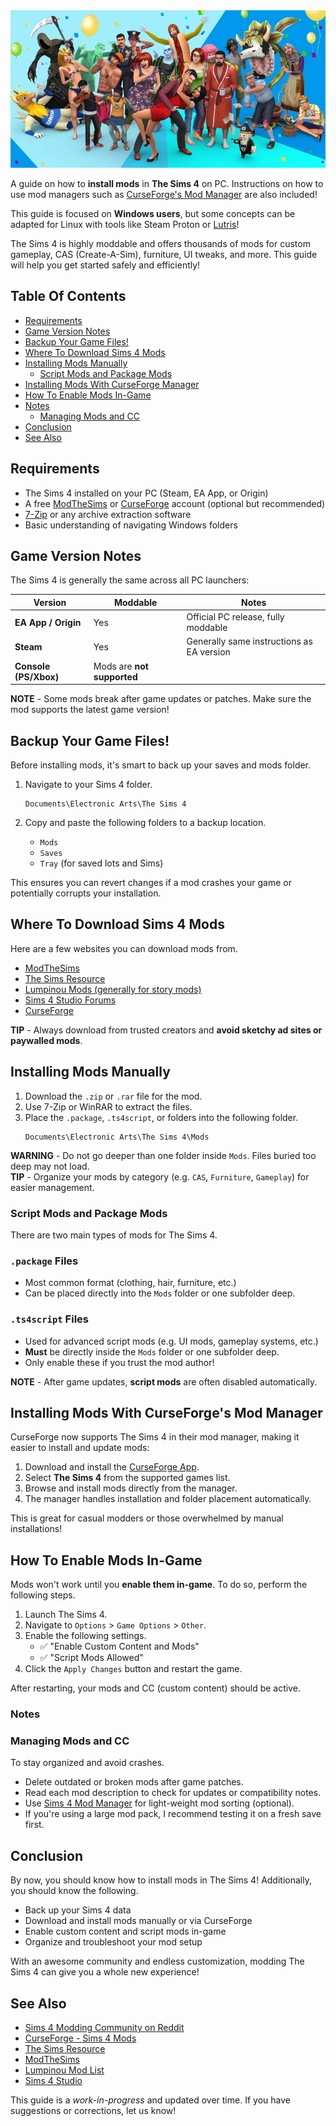 <div align="center"

![banner|800x400](./images/banner.png)

</div>

A guide on how to **install mods** in **The Sims 4** on PC. Instructions on how to use mod managers such as [CurseForge's Mod Manager](https://www.curseforge.com/sims4/mods) are also included!

This guide is focused on **Windows users**, but some concepts can be adapted for Linux with tools like Steam Proton or [Lutris](https://lutris.net/)!

The Sims 4 is highly moddable and offers thousands of mods for custom gameplay, CAS (Create-A-Sim), furniture, UI tweaks, and more. This guide will help you get started safely and efficiently!

## Table Of Contents
* [Requirements](#requirements)
* [Game Version Notes](#game-version-notes)
* [Backup Your Game Files!](#backup-your-game-files)
* [Where To Download Sims 4 Mods](#where-to-download-sims-4-mods)
* [Installing Mods Manually](#installing-mods-manually)
    * [Script Mods and Package Mods](#script-mods-and-package-mods)
* [Installing Mods With CurseForge Manager](#installing-mods-with-curseforges-mod-manager)
* [How To Enable Mods In-Game](#how-to-enable-mods-in-game)
* [Notes](#notes)
    * [Managing Mods and CC](#managing-mods-and-cc)
* [Conclusion](#conclusion)
* [See Also](#see-also)

## Requirements
* The Sims 4 installed on your PC (Steam, EA App, or Origin)
* A free [ModTheSims](https://modthesims.info/) or [CurseForge](https://www.curseforge.com/) account (optional but recommended)
* [7-Zip](https://www.7-zip.org/) or any archive extraction software
* Basic understanding of navigating Windows folders

## Game Version Notes
The Sims 4 is generally the same across all PC launchers:

| Version | Moddable | Notes |
|--------|---------- | ----- |
| **EA App / Origin** | Yes | Official PC release, fully moddable |
| **Steam** | Yes | Generally same instructions as EA version |
| **Console (PS/Xbox)** | Mods are **not supported** |

**NOTE** - Some mods break after game updates or patches. Make sure the mod supports the latest game version!

## Backup Your Game Files!
Before installing mods, it's smart to back up your saves and mods folder.

1. Navigate to your Sims 4 folder.
    ```
    Documents\Electronic Arts\The Sims 4
    ```

2. Copy and paste the following folders to a backup location.
    * `Mods`
    * `Saves`
    * `Tray` (for saved lots and Sims)

This ensures you can revert changes if a mod crashes your game or potentially corrupts your installation.

## Where To Download Sims 4 Mods
Here are a few websites you can download mods from.

- [ModTheSims](https://modthesims.info/)
- [The Sims Resource](https://www.thesimsresource.com/)
- [Lumpinou Mods (generally for story mods)](https://www.lumpinou.com/)
- [Sims 4 Studio Forums](https://sims4studio.com/)
- [CurseForge](https://www.curseforge.com/sims4/mods)

**TIP** - Always download from trusted creators and **avoid sketchy ad sites or paywalled mods**.

## Installing Mods Manually
1. Download the `.zip` or `.rar` file for the mod.
2. Use 7-Zip or WinRAR to extract the files.
3. Place the `.package`, `.ts4script`, or folders into the following folder.
    ```
    Documents\Electronic Arts\The Sims 4\Mods
    ```
**WARNING** - Do not go deeper than one folder inside `Mods`. Files buried too deep may not load.  
**TIP** - Organize your mods by category (e.g. `CAS`, `Furniture`, `Gameplay`) for easier management.

### Script Mods and Package Mods
There are two main types of mods for The Sims 4.

### `.package` Files
- Most common format (clothing, hair, furniture, etc.)
- Can be placed directly into the `Mods` folder or one subfolder deep.

### `.ts4script` Files
- Used for advanced script mods (e.g. UI mods, gameplay systems, etc.)
- **Must** be directly inside the `Mods` folder or one subfolder deep.
- Only enable these if you trust the mod author!

**NOTE** - After game updates, **script mods** are often disabled automatically.

## Installing Mods With CurseForge's Mod Manager
CurseForge now supports The Sims 4 in their mod manager, making it easier to install and update mods:

1. Download and install the [CurseForge App](https://www.curseforge.com/download/app).
2. Select **The Sims 4** from the supported games list.
3. Browse and install mods directly from the manager.
4. The manager handles installation and folder placement automatically.

This is great for casual modders or those overwhelmed by manual installations!

## How To Enable Mods In-Game
Mods won't work until you **enable them in-game**. To do so, perform the following steps.

1. Launch The Sims 4.
2. Navigate to `Options` > `Game Options` > `Other`.
3. Enable the following settings.
    - ✅ "Enable Custom Content and Mods"
    - ✅ "Script Mods Allowed"
4. Click the `Apply Changes` button and restart the game.

After restarting, your mods and CC (custom content) should be active.

### Notes
### Managing Mods and CC
To stay organized and avoid crashes.

- Delete outdated or broken mods after game patches.
- Read each mod description to check for updates or compatibility notes.
- Use [Sims 4 Mod Manager](https://www.modmanager.site/) for light-weight mod sorting (optional).
- If you're using a large mod pack, I recommend testing it on a fresh save first.

## Conclusion
By now, you should know how to install mods in The Sims 4! Additionally, you should know the following.

* Back up your Sims 4 data
* Download and install mods manually or via CurseForge
* Enable custom content and script mods in-game
* Organize and troubleshoot your mod setup

With an awesome community and endless customization, modding The Sims 4 can give you a whole new experience!

## See Also
* [Sims 4 Modding Community on Reddit](https://www.reddit.com/r/thesims/)
* [CurseForge - Sims 4 Mods](https://www.curseforge.com/sims4/mods)
* [The Sims Resource](https://www.thesimsresource.com/)
* [ModTheSims](https://modthesims.info/)
* [Lumpinou Mod List](https://www.lumpinou.com/)
* [Sims 4 Studio](https://sims4studio.com/)

This guide is a *work-in-progress* and updated over time. If you have suggestions or corrections, let us know!